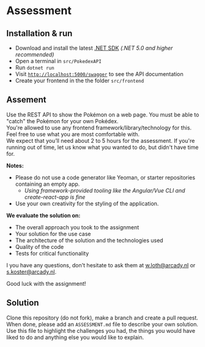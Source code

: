 # Assessment

## Installation & run

- Download and install the latest [.NET SDK](https://dotnet.microsoft.com/download) _(.NET 5.0 and higher recommended)_
- Open a terminal in `src/PokedexAPI`
- Run `dotnet run`
- Visit [`http://localhost:5000/swagger`](http://localhost:5000/swagger) to see the API documentation
- Create your frontend in the the folder `src/frontend`

## Assement

Use the REST API to show the Pokémon on a web page. You must be able to "catch" the Pokémon for your own Pokédex.  
You're allowed to use any frontend framework/library/technology for this. Feel free to use what you are most comfortable with.  
We expect that you’ll need about 2 to 5 hours for the assessment. If you're running out of time, let us know what you wanted to do, but didn't have time for.

**Notes:**

- Please do not use a code generator like Yeoman, or starter repositories containing an empty app.
  - _Using framework-provided tooling like the Angular/Vue CLI and create-react-app is fine_
- Use your own creativity for the styling of the application.

**We evaluate the solution on:**

- The overall approach you took to the assignment
- Your solution for the use case
- The architecture of the solution and the technologies used
- Quality of the code
- Tests for critical functionality

I you have any questions, don't hesitate to ask them at [w.loth@arcady.nl](mailto:w.loth@arcady.nl) or [s.koster@arcady.nl](mailto:s.koster@arcady.nl).

Good luck with the assignment!

## Solution

Clone this repository (do not fork), make a branch and create a pull request.  
When done, please add an `ASSESSMENT.md` file to describe your own solution.  
Use this file to highlight the challenges you had, the things you would have liked to do and anything else you would like to explain.
